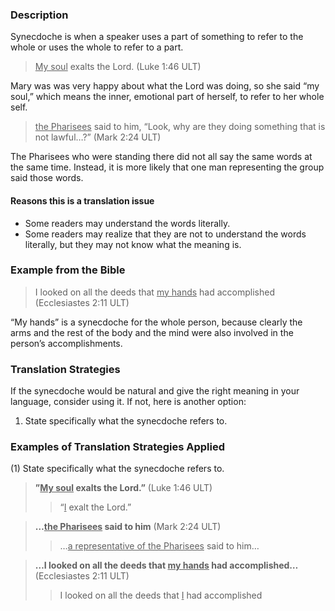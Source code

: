 

### Description

Synecdoche is when a speaker uses a part of something to refer to the whole or uses the whole to refer to a part.
> <u>My soul</u> exalts the Lord. (Luke 1:46 ULT)

Mary was was very happy about what the Lord was doing, so she said “my soul,” which means the inner, emotional part of herself, to refer to her whole self.
> <u>the Pharisees</u> said to him, “Look, why are they doing something that is not lawful…?” (Mark 2:24 ULT)

The Pharisees who were standing there did not all say the same words at the same time. Instead, it is more likely that one man representing the group said those words.

#### Reasons this is a translation issue

* Some readers may understand the words literally.
* Some readers may realize that they are not to understand the words literally, but they may not know what the meaning is.

### Example from the Bible

> I looked on all the deeds that <u>my hands</u> had accomplished (Ecclesiastes 2:11 ULT)

“My hands” is a synecdoche for the whole person, because clearly the arms and the rest of the body and the mind were also involved in the person’s accomplishments.

### Translation Strategies

If the synecdoche would be natural and give the right meaning in your language, consider using it. If not, here is another option:

1. State specifically what the synecdoche refers to.

### Examples of Translation Strategies Applied

(1) State specifically what the synecdoche refers to.

> **”<u>My soul</u> exalts the Lord.”** (Luke 1:46 ULT)
>> “<u>I</u> exalt the Lord.”

> **…<u>the Pharisees</u> said to him** (Mark 2:24 ULT)
>> …<u>a representative of the Pharisees</u> said to him…

> **…I looked on all the deeds that <u>my hands</u> had accomplished…** (Ecclesiastes 2:11 ULT)
>> I looked on all the deeds that <u>I</u> had accomplished

